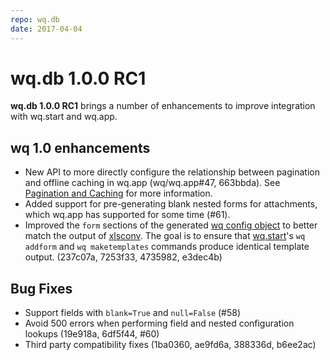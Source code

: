 ```yaml
---
repo: wq.db
date: 2017-04-04
---
```


# wq.db 1.0.0 RC1

**wq.db 1.0.0 RC1** brings a number of enhancements to improve integration with wq.start and wq.app.

## wq 1.0 enhancements
 * New API to more directly configure the relationship between pagination and offline caching in wq.app (wq/wq.app#47, 663bbda).  See [Pagination and Caching](../wq-configuration-object.md) for more information.
 * Added support for pre-generating blank nested forms for attachments, which wq.app has supported for some time (#61).
 * Improved the `form` sections of the generated [wq config object](../wq-configuration-object.md) to better match the output of [xlsconv](https://github.com/wq/xlsconv).  The goal is to ensure that [wq.start](../wq.create/index.md)'s `wq addform` and `wq maketemplates` commands produce identical template output.  (237c07a, 7253f33, 4735982, e3dec4b)

## Bug Fixes
 * Support fields with `blank=True` and `null=False` (#58)
 * Avoid 500 errors when performing field and nested configuration lookups (19e918a, 6df5f44, #60)
 * Third party compatibility fixes (1ba0360, ae9fd6a, 388336d, b6ee2ac)
